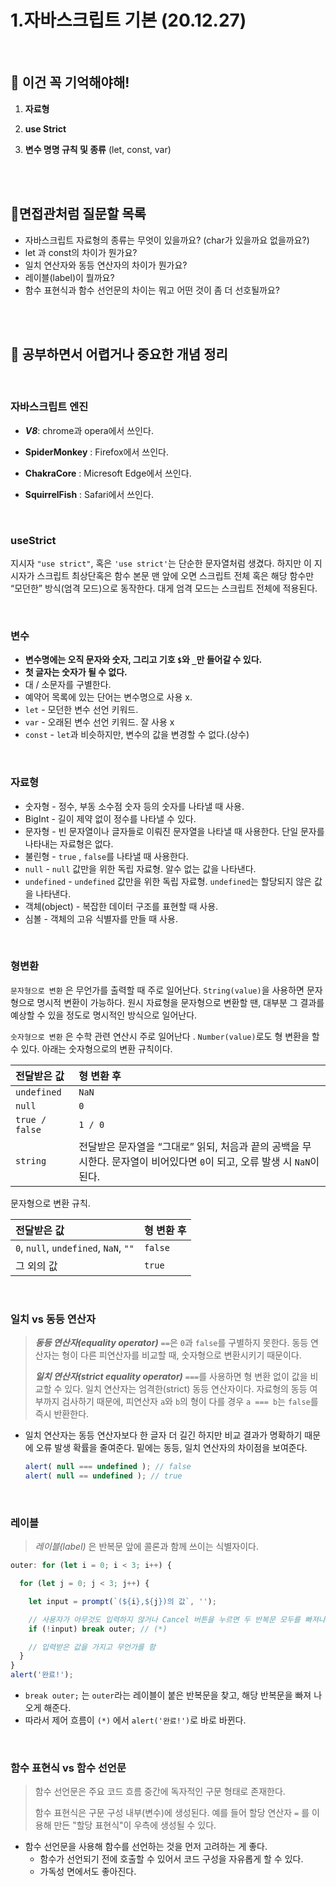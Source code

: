 # 1.자바스크립트 기본 (20.12.27)

<br/>

## 🔮 이건 꼭 기억해야해!

1. **자료형**
2. **use Strict**

3. **변수 명명 규칙 및 종류** (let, const, var)

<br/>

<br/>

## 🧐면접관처럼 질문할 목록

- 자바스크립트 자료형의 종류는 무엇이 있을까요? (char가 있을까요 없을까요?)
- let 과 const의 차이가 뭔가요?
- 일치 연산자와 동등 연산자의 차이가 뭔가요?
- 레이블(label)이 뭘까요?
- 함수 표현식과 함수 선언문의 차이는 뭐고 어떤 것이 좀 더 선호될까요?

<br/>

<br/>

## 👻 공부하면서 어렵거나 중요한 개념 정리

<br/>

 ### 자바스크립트 엔진

- ***V8***: chrome과 opera에서 쓰인다.

- **SpiderMonkey** : Firefox에서 쓰인다.

- **ChakraCore** : Micresoft Edge에서 쓰인다.

- **SquirrelFish** : Safari에서 쓰인다. 

<br/>

### useStrict

지시자 `"use strict"`, 혹은 `'use strict'`는 단순한 문자열처럼 생겼다. 하지만 이 지시자가 스크립트 최상단혹은 함수 본문 맨 앞에 오면 스크립트 전체 혹은 해당 함수만 “모던한” 방식(엄격 모드)으로 동작한다. 대게 엄격 모드는 스크립트 전체에 적용된다.

<br/>

### 변수 

- **변수명에는 오직 문자와 숫자, 그리고 기호 `$`와 `_`만 들어갈 수 있다.**
- **첫 글자는 숫자가 될 수 없다.**
- 대 / 소문자를 구별한다. 
- 예약어 목록에 있는 단어는 변수명으로 사용 x.
- `let` - 모던한 변수 선언 키워드. 
- `var` - 오래된 변수 선언 키워드. 잘 사용 x
- `const` - `let`과 비슷하지만, 변수의 값을 변경할 수 없다.(상수) 

<br/>

### 자료형

- 숫자형 - 정수, 부동 소수점 숫자 등의 숫자를 나타낼 때 사용. 
- BigInt - 길이 제약 없이 정수를 나타낼 수 있다.
- 문자형 - 빈 문자열이나 글자들로 이뤄진 문자열을 나타낼 때 사용한다. 단일 문자를 나타내는 자료형은 없다.
- 불린형 - `true` , `false`를 나타낼 때 사용한다.
- `null` - `null` 값만을 위한 독립 자료형. 알수 없는 값을 나타낸다.
- `undefined` - `undefined` 값만을 위한 독립 자료형. `undefined`는 할당되지 않은 값을 나타낸다.
- 객체(object) - 복잡한 데이터 구조를 표현할 때 사용.
- 심볼 - 객체의 고유 식별자를 만들 때 사용.

<br/>

### 형변환

`문자형으로 변환` 은 무언가를 출력할 때 주로 일어난다. `String(value)`을 사용하면 문자형으로 명시적 변환이 가능하다. 원시 자료형을 문자형으로 변환할 땐, 대부분 그 결과를 예상할 수 있을 정도로 명시적인 방식으로 일어난다.<br/>

`숫자형으로 변환` 은 수학 관련 연산시 주로 일어난다 . `Number(value)`로도 형 변환을 할 수 있다. 아래는 숫자형으로의 변환 규칙이다.

| 전달받은 값    | 형 변환 후                                                   |
| :------------- | :----------------------------------------------------------- |
| `undefined`    | `NaN`                                                        |
| `null`         | `0`                                                          |
| `true / false` | `1 / 0`                                                      |
| `string`       | 전달받은 문자열을 “그대로” 읽되, 처음과 끝의 공백을 무시한다. 문자열이 비어있다면 `0`이 되고, 오류 발생 시 `NaN`이 된다. |

문자형으로 변환 규칙.

| 전달받은 값                           | 형 변환 후 |
| :------------------------------------ | :--------- |
| `0`, `null`, `undefined`, `NaN`, `""` | `false`    |
| 그 외의 값                            | `true`     |

<br/>

### 일치 vs 동등 연산자

> ***동등 연산자(equality operator)*** `==`은 `0`과 `false`를 구별하지 못한다. 동등 연산자는 형이 다른 피연산자를 비교할 때, 숫자형으로 변환시키기 때문이다.
>
> ***일치 연산자(strict equality operator)*** `===`를 사용하면 형 변환 없이 값을 비교할 수 있다. 일치 연산자는 엄격한(strict) 동등 연산자이다. 자료형의 동등 여부까지 검사하기 때문에, 피연산자 `a`와 `b`의 형이 다를 경우 `a === b`는 `false`를 즉시 반환한다.

- 일치 연산자는 동등 연산자보다 한 글자 더 길긴 하지만 비교 결과가 명확하기 때문에 오류 발생 확률을 줄여준다. 밑에는 동등, 일치 연산자의 차이점을 보여준다.

  ```javascript
  alert( null === undefined ); // false
  alert( null == undefined ); // true
  ```

<br/>

### 레이블

> *레이블(label)* 은 반복문 앞에 콜론과 함께 쓰이는 식별자이다.

```javascript
outer: for (let i = 0; i < 3; i++) {

  for (let j = 0; j < 3; j++) {

    let input = prompt(`(${i},${j})의 값`, '');

    // 사용자가 아무것도 입력하지 않거나 Cancel 버튼을 누르면 두 반복문 모두를 빠져나옵니다.
    if (!input) break outer; // (*)

    // 입력받은 값을 가지고 무언가를 함
  }
}
alert('완료!');
```

- `break outer;` 는 `outer`라는 레이블이 붙은 반복문을 찾고, 해당 반복문을 빠져 나오게 해준다.
- 따라서 제어 흐름이 `(*)` 에서 `alert('완료!')`로 바로 바뀐다.

<br/>

### 함수 표현식 vs 함수 선언문

> 함수 선언문은 주요 코드 흐름 중간에 독자적인 구문 형태로 존재한다. 
>
> 함수 표현식은 구문 구성 내부(변수)에 생성된다. 예를 들어 할당 연산자 `=` 를 이용해 만든 "할당 표현식"이 우측에 생성될 수 있다. 

- 함수 선언문을 사용해 함수를 선언하는 것을 먼저 고려하는 게 좋다.
  - 함수가 선언되기 전에 호출할 수 있어서 코드 구성을 자유롭게 할 수 있다.
  - 가독성 면에서도 좋아진다.